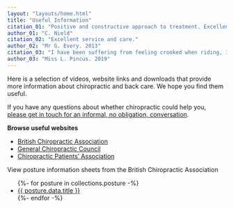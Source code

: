 ```yaml
---
layout: "layouts/home.html"
title: "Useful Information"
citation_01: "Positive and constructive approach to treatment. Excellent and relaxed facilities. Treatment always beneficial, making steady progress with a longstanding problem. Several other associated problems treated successfully."
author_01: "C. Nield"
citation_02: "Excellent service and care."
author_02: "Mr G. Every. 2013"
citation_03: "I have been suffering from feeling crooked when riding, I could feel an improvement right from the first treatment."
author_03: "Miss L. Pincus. 2019"
---
```


Here is a selection of videos, website links and downloads that provide more information about chiropractic and back care. We hope you find them useful.

If you have any questions about whether chiropractic could help you, [please get in touch for an informal, no obligation, conversation](/contact/ "Contact Ledbury Chiropractic Clinic Ltd").

**Browse useful websites**

-   <a href="https://chiropractic-uk.co.uk/" target="blank" title="British Chiropractic Association" rel="noopener">British Chiropractic Association</a>
-   <a href="https://www.gcc-uk.org/" target="blank" title="General Chiropractic Council" rel="noopener">General Chiropractic Council</a>
-   <a href="http://www.chiropatients.org.uk/" target="blank" title="Chiropractic Patients’ Association" rel="noopener">Chiropractic Patients’ Association</a>

View posture information sheets from the British Chiropractic Association

<ul>
  {%- for posture in collections.posture -%}
  <li>
    <a
      href="/downloads/{{ posture.data.link }}"
      target="blank"
      title="{{ posture.data.title }}"
      rel="noopener"
      >{{ posture.data.title }}</a
    >
  </li>
  {%- endfor -%}
</ul>
